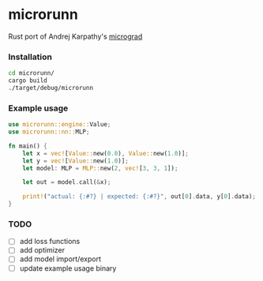 # microrunn
Rust port of Andrej Karpathy's [micrograd](https://github.com/karpathy/micrograd)

### Installation
```bash
cd microrunn/
cargo build
./target/debug/microrunn
```

### Example usage
```rust
use microrunn::engine::Value;
use microrunn::nn::MLP;

fn main() {
    let x = vec![Value::new(0.0), Value::new(1.0)];
    let y = vec![Value::new(1.0)];
    let model: MLP = MLP::new(2, vec![3, 3, 1]);

    let out = model.call(&x);

    print!("actual: {:#?} | expected: {:#?}", out[0].data, y[0].data);
}
```

### TODO
- [ ] add loss functions
- [ ] add optimizer
- [ ] add model import/export
- [ ] update example usage binary
